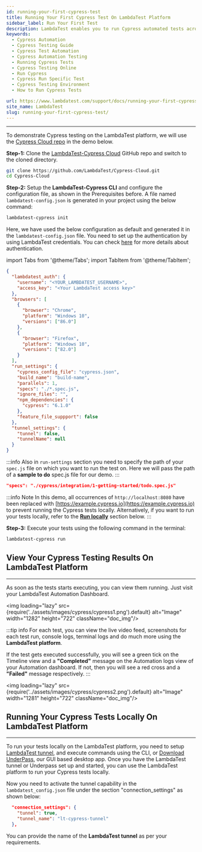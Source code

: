 ```yaml
---
id: running-your-first-cypress-test
title: Running Your First Cypress Test On LambdaTest Platform
sidebar_label: Run Your First Test
description: LambdaTest enables you to run Cypress automated tests across 40+ browser versions on cloud. This documentation will help you get started with your first test.
keywords:
  - Cypress Automation
  - Cypress Testing Guide
  - Cypress Test Automation
  - Cypress Automation Testing
  - Running Cypress Tests
  - Cypress Testing Online
  - Run Cypress
  - Cypress Run Specific Test
  - Cypress Testing Environment
  - How to Run Cypress Tests

url: https://www.lambdatest.com/support/docs/running-your-first-cypress-test/
site_name: LambdaTest
slug: running-your-first-cypress-test/
---
```


---

To demonstrate Cypress testing on the LambdaTest platform, we will use the [Cypress Cloud repo](https://github.com/LambdaTest/Cypress-Cloud) in the demo below.

**Step-1:** Clone the [LambdaTest-Cypress Cloud](https://github.com/LambdaTest/Cypress-Cloud) GitHub repo and switch to the cloned directory.

```bash
git clone https://github.com/LambdaTest/Cypress-Cloud.git
cd Cypress-Cloud
```

**Step-2:** Setup the **LambdaTest-Cypress CLI** and configure the configuration file, as shown in the Prerequisites before. A file named `lambdatest-config.json` is generated in your project using the below command:

```bash
lambdatest-cypress init
```

Here, we have used the below configuration as default and generated it in the `lambdatest-config.json` file. You need to set up the authentication by using LambdaTest credentials. You can check [here](https://www.lambdatest.com/support/docs/authentication/) for more details about authentication.

import Tabs from '@theme/Tabs';
import TabItem from '@theme/TabItem';

<Tabs className="docs__val">
  <TabItem value="config" label="lambdatest-config.json" default>

```json
{
  "lambdatest_auth": {
    "username": "<YOUR_LAMBDATEST_USERNAME>",
    "access_key": "<Your LambdaTest access key>"
  },
  "browsers": [
    {
      "browser": "Chrome",
      "platform": "Windows 10",
      "versions": ["86.0"]
    },
    {
      "browser": "Firefox",
      "platform": "Windows 10",
      "versions": ["82.0"]
    }
  ],
  "run_settings": {
    "cypress_config_file": "cypress.json",
    "build_name": "build-name",
    "parallels": 1,
    "specs": "./*.spec.js",
    "ignore_files": "",
    "npm_dependencies": {
      "cypress": "6.1.0"
    },
    "feature_file_suppport": false
  },
  "tunnel_settings": {
    "tunnel": false,
    "tunnelName": null
  }
}
```

  </TabItem>
</Tabs>

:::info
Also in `run-settings` section you need to specify the path of your `spec.js` file on which you want to run the test on. Here we will pass the path of a **sample to do** spec.js file for our demo.
:::

```json
"specs": "./cypress/integration/1-getting-started/todo.spec.js"
```

:::info Note
In this demo, all occurrences of ``http://localhost:8080`` have been replaced with [https://example.cypress.io](https://example.cypress.io) to prevent running the Cypress tests locally. Alternatively, if you want to run your tests locally, refer to the [**Run locally**](https://www.lambdatest.com/support/docs/running-your-first-cypress-test/#running-your-cypress-tests-locally-on-lambdatest-platform) section below.
:::

**Step-3:** Execute your tests using the following command in the terminal:

```bash
lambdatest-cypress run
```

## View Your Cypress Testing Results On LambdaTest Platform

---

As soon as the tests starts executing, you can view them running. Just visit your LambdaTest Automation Dashboard.

<img loading="lazy" src={require('../assets/images/cypress/cypress1.png').default} alt="Image" width="1282" height="722" className="doc_img"/>

:::tip info
For each test, you can view the live video feed, screenshots for each test run, console logs, terminal logs and do much more using the **LambdaTest platform**.

If the test gets executed successfully, you will see a green tick on the Timeline view and a **"Completed"** message on the Automation logs view of your Automation dashboard. If not, then you will see a red cross and a **"Failed"** message respectively.
:::

<img loading="lazy" src={require('../assets/images/cypress/cypress2.png').default} alt="Image" width="1281" height="722" className="doc_img"/>

## Running Your Cypress Tests Locally On LambdaTest Platform

---

To run your tests locally on the LambdaTest platform, you need to setup [LambdaTest tunnel](/docs/testing-locally-hosted-pages/), and execute commands using the CLI, or [Download UnderPass](/docs/underpass-tunnel-application/), our GUI based desktop app. Once you have the LambdaTest tunnel or Underpass set up and started, you can use the LambdaTest platform to run your Cypress tests locally.

Now you need to activate the tunnel capability in the `lambdatest_config.json` file under the section "connection_settings" as shown below:

```json title="lambdatest_config.json"
  "connection_settings": {
    "tunnel": true,
    "tunnel_name": "lt-cypress-tunnel"
  },
```

You can provide the name of the **LambdaTest tunnel** as per your requirements.
